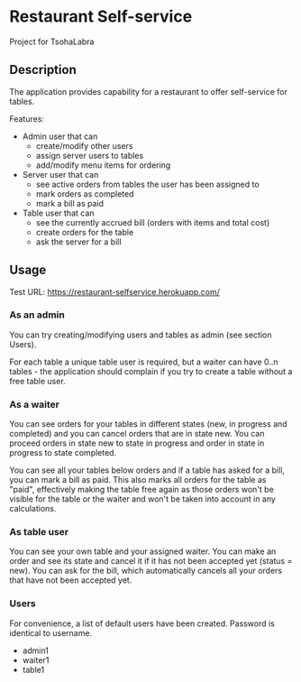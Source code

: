 # Restaurant Self-service
Project for TsohaLabra

## Description
The application provides capability for a restaurant to offer self-service for tables.

Features:
- Admin user that can
  - create/modify other users
  - assign server users to tables
  - add/modify menu items for ordering
- Server user that can
  - see active orders from tables the user has been assigned to
  - mark orders as completed
  - mark a bill as paid
- Table user that can
  - see the currently accrued bill (orders with items and total cost)
  - create orders for the table
  - ask the server for a bill

## Usage

Test URL: https://restaurant-selfservice.herokuapp.com/

### As an admin

You can try creating/modifying users and tables as admin (see section Users).

For each table a unique table user is required, but a waiter can have 0..n tables - the application should complain if you try to create a table without a free table user.

### As a waiter

You can see orders for your tables in different states (new, in progress and completed) and you can cancel orders that are in state new. You can proceed orders in state new to state in progress and order in state in progress to state completed.

You can see all your tables below orders and if a table has asked for a bill, you can mark a bill as paid. This also marks all orders for the table as "paid", effectively making the table free again as those orders won't be visible for the table or the waiter and won't be taken into account in any calculations.

### As table user

You can see your own table and your assigned waiter. You can make an order and see its state and cancel it if it has not been accepted yet (status = new). You can ask for the bill, which automatically cancels all your orders that have not been accepted yet.

### Users 
For convenience, a list of default users have been created. Password is identical to username.

- admin1
- waiter1
- table1